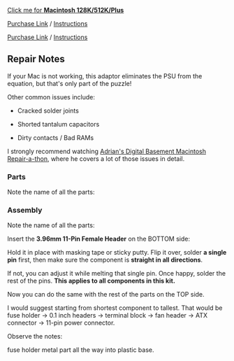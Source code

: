 [Click me for **Macintosh 128K/512K/Plus**](og_mac.md)

[Purchase Link](.) / [Instructions](mac_se.md)

[Purchase Link](.) / [Instructions](apple_ii.md)


## Repair Notes

If your Mac is not working, this adaptor eliminates the PSU from the equation, but that's only part of the puzzle!

Other common issues include:

* Cracked solder joints

* Shorted tantalum capacitors

* Dirty contacts / Bad RAMs

I strongly recommend watching [Adrian's Digital Basement Macintosh Repair-a-thon](https://www.youtube.com/watch?v=lKD65I86XGQ), where he covers a lot of those issues in detail.

### Parts

Note the name of all the parts:

### Assembly

Note the name of all the parts:


Insert the **3.96mm 11-Pin Female Header** on the BOTTOM side:

Hold it in place with masking tape or sticky putty. Flip it over, solder **a single pin** first, then make sure the component is **straight in all directions**.

If not, you can adjust it while melting that single pin. Once happy, solder the rest of the pins. **This applies to all components in this kit.**

Now you can do the same with the rest of the parts on the TOP side. 

I would suggest starting from shortest component to tallest. That would be fuse holder -> 0.1 inch headers -> terminal block -> fan header -> ATX connector -> 11-pin power connector.

Observe the notes:

fuse holder metal part all the way into plastic base.

